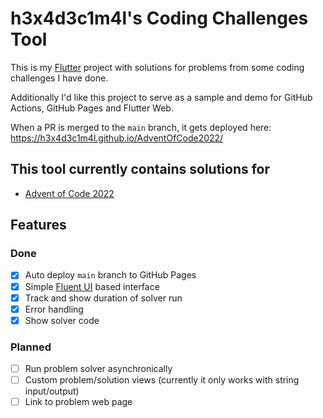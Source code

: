 # h3x4d3c1m4l's Coding Challenges Tool

This is my [Flutter](https://flutter.dev/) project with solutions for problems from some coding challenges I have done.

Additionally I'd like this project to serve as a sample and demo for GitHub Actions, GitHub Pages and Flutter Web.

When a PR is merged to the `main` branch, it gets deployed here: https://h3x4d3c1m4l.github.io/AdventOfCode2022/

## This tool currently contains solutions for

- [Advent of Code 2022](https://adventofcode.com/2022)

## Features

### Done

- [x] Auto deploy `main` branch to GitHub Pages
- [x] Simple [Fluent UI](https://pub.dev/packages/fluent_ui) based interface
- [X] Track and show duration of solver run
- [X] Error handling
- [X] Show solver code

### Planned

- [ ] Run problem solver asynchronically
- [ ] Custom problem/solution views (currently it only works with string input/output)
- [ ] Link to problem web page
